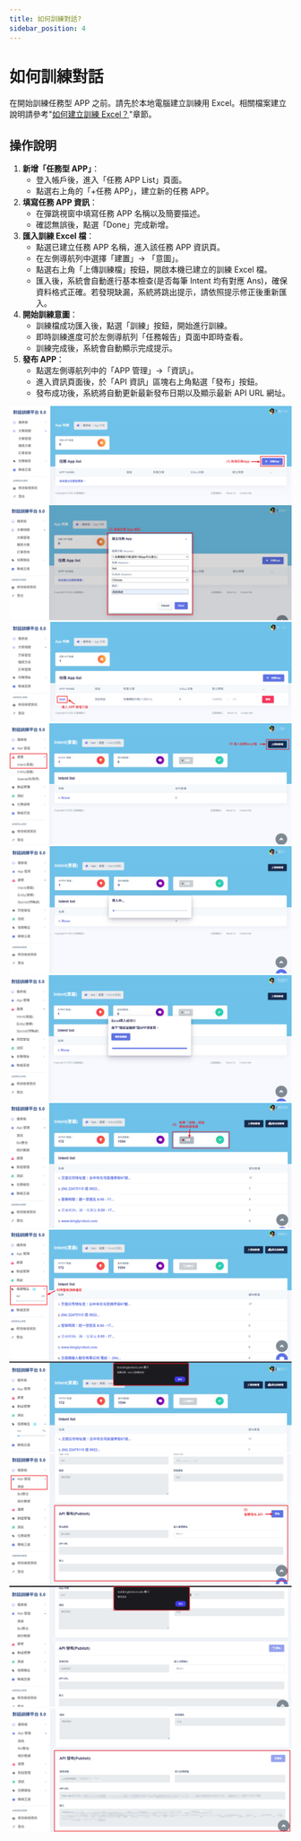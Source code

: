 ```yaml
---
title: 如何訓練對話?
sidebar_position: 4
---
```


# 如何訓練對話

在開始訓練任務型 APP 之前。請先於本地電腦建立訓練用 Excel。相關檔案建立說明請參考"[如何建立訓練 Excel？](http://localhost:7000/kingly_frontend_doc/docs/nlu/training-excel-file-setup)"章節。

## 操作說明

1. **新增「任務型 APP」**：
   - 登入帳戶後，進入「任務 APP List」頁面。
   - 點選右上角的「+任務 APP」，建立新的任務 APP。
2. **填寫任務 APP 資訊**：
   - 在彈跳視窗中填寫任務 APP 名稱以及簡要描述。
   - 確認無誤後，點選「Done」完成新增。
3. **匯入訓練 Excel 檔**：
   - 點選已建立任務 APP 名稱，進入該任務 APP 資訊頁。
   - 在左側導航列中選擇「建置」→ 「意圖」。
   - 點選右上角「上傳訓練檔」按鈕，開啟本機已建立的訓練 Excel 檔。
   - 匯入後，系統會自動進行基本檢查(是否每筆 Intent 均有對應 Ans)，確保資料格式正確。若發現缺漏，系統將跳出提示，請依照提示修正後重新匯入。
4. **開始訓練意圖**：
   - 訓練檔成功匯入後，點選「訓練」按鈕，開始進行訓練。
   - 即時訓練進度可於左側導航列「任務報告」頁面中即時查看。
   - 訓練完成後，系統會自動顯示完成提示。
5. **發布 APP**：
   - 點選左側導航列中的「APP 管理」→「資訊」。
   - 進入資訊頁面後，於「API 資訊」區塊右上角點選「發布」按鈕。
   - 發布成功後，系統將自動更新最新發布日期以及顯示最新 API URL 網址。

![新增任務app](./img/creating-dialogue-01.png)
![填寫任務app資訊](./img/creating-dialogue-02.png)
![進入app管理介面](./img/creating-dialogue-03.png)
![上傳訓練檔](./img/creating-dialogue-04.png)
![訓練檔匯入中](./img/creating-dialogue-05.png)
![訓練檔匯入成功](./img/creating-dialogue-06.png)
![開始訓練](./img/creating-dialogue-07.png)
![即時任務報告回應](./img/creating-dialogue-08.png)
![訓練成功](./img/creating-dialogue-09.png)
![API 發布](./img/creating-dialogue-10.png)
![API 發布成功](./img/creating-dialogue-11.png)
![API 資訊](./img/creating-dialogue-12.png)
